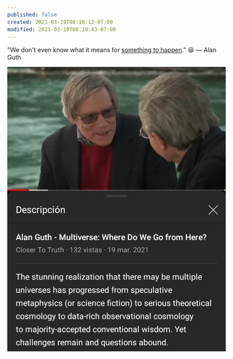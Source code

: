 ```yaml
---
published: false
created: 2021-03-19T08:16:12-07:00
modified: 2021-03-19T08:19:43-07:00
---
```


"We don't even know what it means for [something to happen](https://youtu.be/X1zgbbBK1IU)." :satisfied: — Alan Guth


[![Image](/images/image_picker5400980392711226113.jpg)](https://youtu.be/X1zgbbBK1IU)